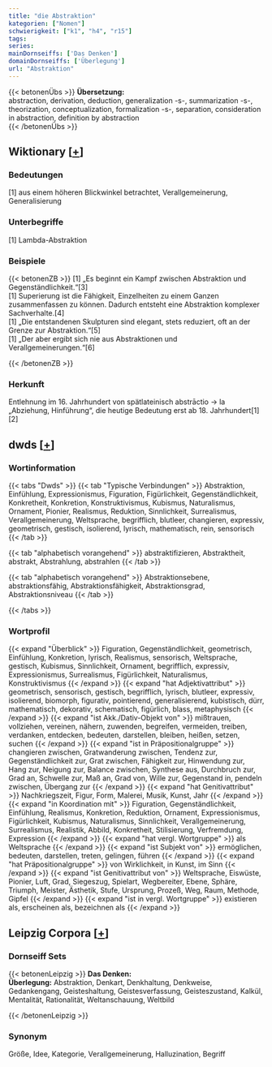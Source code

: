```yaml
---
title: "die Abstraktion"
kategorien: ["Nomen"]
schwierigkeit: ["k1", "h4", "r15"]
tags:
series:
mainDornseiffs: ['Das Denken']
domainDornseiffs: ['Überlegung']
url: "Abstraktion"
---
```


{{< betonenÜbs >}}
**Übersetzung:**  
abstraction, derivation, deduction, generalization -s-, summarization -s-, theorization, conceptualization, formalization -s-, separation, consideration in abstraction, definition by abstraction  
{{< /betonenÜbs >}}

## Wiktionary [[+](https://de.wiktionary.org/wiki/Abstraktion)]

### Bedeutungen
[1] aus einem höheren Blickwinkel betrachtet, Verallgemeinerung, Generalisierung  

### Unterbegriffe
[1] Lambda-Abstraktion  

### Beispiele
{{< betonenZB >}}
[1] „Es beginnt ein Kampf zwischen Abstraktion und Gegenständlichkeit.“[3]  
[1] Superierung ist die Fähigkeit, Einzelheiten zu einem Ganzen zusammenfassen zu können. Dadurch entsteht eine Abstraktion komplexer Sachverhalte.[4]  
[1] „Die entstandenen Skulpturen sind elegant, stets reduziert, oft an der Grenze zur Abstraktion.“[5]  
[1] „Der aber ergibt sich nie aus Abstraktionen und Verallgemeinerungen.“[6]  

{{< /betonenZB >}}
### Herkunft
Entlehnung im 16. Jahrhundert von spätlateinisch abstrāctio → la „Abziehung, Hinführung“, die heutige Bedeutung erst ab 18. Jahrhundert[1][2]  



## dwds [[+](https://www.dwds.de/wb/Abstraktion)]

### Wortinformation
{{< tabs "Dwds" >}}
{{< tab "Typische Verbindungen" >}}
Abstraktion, Einfühlung, Expressionismus, Figuration, Figürlichkeit, Gegenständlichkeit, Konkretheit, Konkretion, Konstruktivismus, Kubismus, Naturalismus, Ornament, Pionier, Realismus, Reduktion, Sinnlichkeit, Surrealismus, Verallgemeinerung, Weltsprache, begrifflich, blutleer, changieren, expressiv, geometrisch, gestisch, isolierend, lyrisch, mathematisch, rein, sensorisch
{{< /tab >}}

{{< tab "alphabetisch vorangehend" >}}
abstraktifizieren, Abstraktheit, abstrakt, Abstrahlung, abstrahlen
{{< /tab >}}

{{< tab "alphabetisch vorangehend" >}}
Abstraktionsebene, abstraktionsfähig, Abstraktionsfähigkeit, Abstraktionsgrad, Abstraktionsniveau
{{< /tab >}}

{{< /tabs >}}

### Wortprofil
{{< expand "Überblick" >}} Figuration, Gegenständlichkeit, geometrisch, Einfühlung, Konkretion, lyrisch, Realismus, sensorisch, Weltsprache, gestisch, Kubismus, Sinnlichkeit, Ornament, begrifflich, expressiv, Expressionismus, Surrealismus, Figürlichkeit, Naturalismus, Konstruktivismus {{< /expand >}}
{{< expand "hat Adjektivattribut" >}} geometrisch, sensorisch, gestisch, begrifflich, lyrisch, blutleer, expressiv, isolierend, biomorph, figurativ, pointierend, generalisierend, kubistisch, dürr, mathematisch, dekorativ, schematisch, figürlich, blass, metaphysisch {{< /expand >}}
{{< expand "ist Akk./Dativ-Objekt von" >}} mißtrauen, vollziehen, vereinen, nähern, zuwenden, begreifen, vermeiden, treiben, verdanken, entdecken, bedeuten, darstellen, bleiben, heißen, setzen, suchen {{< /expand >}}
{{< expand "ist in Präpositionalgruppe" >}} changieren zwischen, Gratwanderung zwischen, Tendenz zur, Gegenständlichkeit zur, Grat zwischen, Fähigkeit zur, Hinwendung zur, Hang zur, Neigung zur, Balance zwischen, Synthese aus, Durchbruch zur, Grad an, Schwelle zur, Maß an, Grad von, Wille zur, Gegenstand in, pendeln zwischen, Übergang zur {{< /expand >}}
{{< expand "hat Genitivattribut" >}} Nachkriegszeit, Figur, Form, Malerei, Musik, Kunst, Jahr {{< /expand >}}
{{< expand "in Koordination mit" >}} Figuration, Gegenständlichkeit, Einfühlung, Realismus, Konkretion, Reduktion, Ornament, Expressionismus, Figürlichkeit, Kubismus, Naturalismus, Sinnlichkeit, Verallgemeinerung, Surrealismus, Realistik, Abbild, Konkretheit, Stilisierung, Verfremdung, Expression {{< /expand >}}
{{< expand "hat vergl. Wortgruppe" >}} als Weltsprache {{< /expand >}}
{{< expand "ist Subjekt von" >}} ermöglichen, bedeuten, darstellen, treten, gelingen, führen {{< /expand >}}
{{< expand "hat Präpositionalgruppe" >}} von Wirklichkeit, in Kunst, im Sinn {{< /expand >}}
{{< expand "ist Genitivattribut von" >}} Weltsprache, Eiswüste, Pionier, Luft, Grad, Siegeszug, Spielart, Wegbereiter, Ebene, Sphäre, Triumph, Meister, Ästhetik, Stufe, Ursprung, Prozeß, Weg, Raum, Methode, Gipfel {{< /expand >}}
{{< expand "ist in vergl. Wortgruppe" >}} existieren als, erscheinen als, bezeichnen als {{< /expand >}}

## Leipzig Corpora [[+](https://corpora.uni-leipzig.de/en/res?word=Abstraktion&corpusId=deu_newscrawl-public_2018)]

### Dornseiff Sets
{{< betonenLeipzig >}}
**Das Denken:**  
**Überlegung:** Abstraktion, Denkart, Denkhaltung, Denkweise, Gedankengang, Geisteshaltung, Geistesverfassung, Geisteszustand, Kalkül, Mentalität, Rationalität, Weltanschauung, Weltbild  

{{< /betonenLeipzig >}}

### Synonym
Größe, Idee, Kategorie, Verallgemeinerung, Halluzination, Begriff

